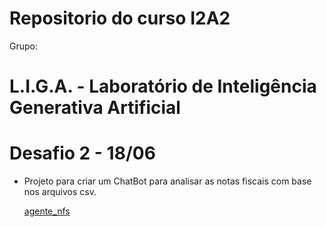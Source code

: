 # Repositorio do curso I2A2

Grupo:
# L.I.G.A. - Laboratório de Inteligência Generativa Artificial

# Desafio 2 - 18/06
* Projeto para criar um ChatBot para analisar as notas fiscais com base nos arquivos csv.

	[agente_nfs](./agente_nfs)
